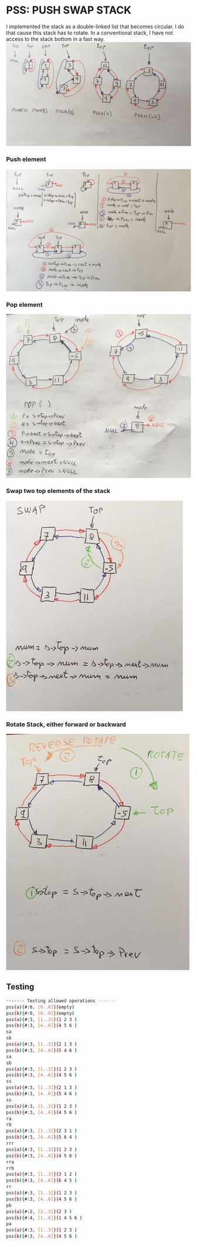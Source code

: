 # PSS: PUSH SWAP STACK

I implemented the stack as a double-linked list that becomes circular. I do that cause this stack has to rotate. In  a conventional stack, I have not access to the stack bottom in a fast way.
![imagen](https://github.com/luismiguelcasadodiaz/push_swap/blob/main/docs/media/stack.jpeg)

### Push element

![imagen](https://github.com/luismiguelcasadodiaz/push_swap/blob/main/docs/media/push.jpeg)

### Pop element

![imagen](https://github.com/luismiguelcasadodiaz/push_swap/blob/main/docs/media/pop.png)

### Swap two top elements of the stack

![imagen](https://github.com/luismiguelcasadodiaz/push_swap/blob/main/docs/media/swap.jpeg)

### Rotate Stack, either forward or backward

![imagen](https://github.com/luismiguelcasadodiaz/push_swap/blob/main/docs/media/rotate.jpeg)


## Testing
```bash
------- Testing allowed operations -------
pss(a){#:0, [0..0]}(empty)
pss(b){#:0, [0..0]}(empty)
pss(a){#:3, [1..3]}(1 2 3 )
pss(b){#:3, [4..6]}(4 5 6 )
sa
sb
pss(a){#:3, [1..3]}(2 1 3 )
pss(b){#:3, [4..6]}(5 4 6 )
sa
sb
pss(a){#:3, [1..3]}(1 2 3 )
pss(b){#:3, [4..6]}(4 5 6 )
ss
pss(a){#:3, [1..3]}(2 1 3 )
pss(b){#:3, [4..6]}(5 4 6 )
ss
pss(a){#:3, [1..3]}(1 2 3 )
pss(b){#:3, [4..6]}(4 5 6 )
ra
rb
pss(a){#:3, [1..3]}(2 3 1 )
pss(b){#:3, [4..6]}(5 6 4 )
rrr
pss(a){#:3, [1..3]}(1 2 3 )
pss(b){#:3, [4..6]}(4 5 6 )
rra
rrb
pss(a){#:3, [1..3]}(3 1 2 )
pss(b){#:3, [4..6]}(6 4 5 )
rr
pss(a){#:3, [1..3]}(1 2 3 )
pss(b){#:3, [4..6]}(4 5 6 )
pb
pss(a){#:2, [2..3]}(2 3 )
pss(b){#:4, [1..6]}(1 4 5 6 )
pa
pss(a){#:3, [1..3]}(1 2 3 )
pss(b){#:3, [4..6]}(4 5 6 )
```

